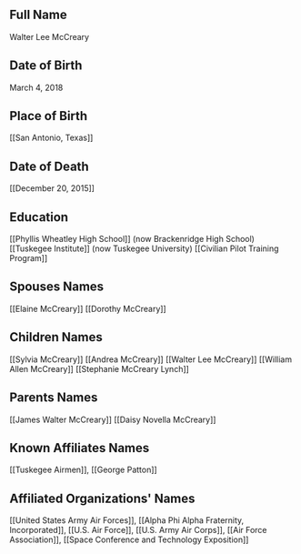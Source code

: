 ## Full Name
Walter Lee McCreary

## Date of Birth
March 4, 2018

## Place of Birth
[[San Antonio, Texas]]

## Date of Death
[[December 20, 2015]]

## Education
[[Phyllis Wheatley High School]] (now Brackenridge High School)
[[Tuskegee Institute]] (now Tuskegee University)
[[Civilian Pilot Training Program]]

## Spouses Names
[[Elaine McCreary]]
[[Dorothy McCreary]]

## Children Names
[[Sylvia McCreary]]
[[Andrea McCreary]]
[[Walter Lee McCreary]]
[[William Allen McCreary]]
[[Stephanie McCreary Lynch]]

## Parents Names
[[James Walter McCreary]]
[[Daisy Novella McCreary]]


## Known Affiliates Names
[[Tuskegee Airmen]], [[George Patton]]

## Affiliated Organizations' Names
[[United States Army Air Forces]], [[Alpha Phi Alpha Fraternity, Incorporated]], [[U.S. Air Force]], [[U.S. Army Air Corps]], [[Air Force Association]], [[Space Conference and Technology Exposition]]


